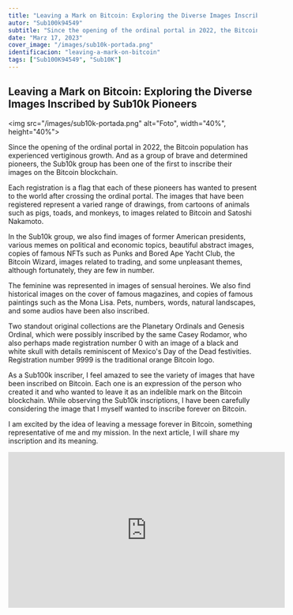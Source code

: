 ```yaml
---
title: "Leaving a Mark on Bitcoin: Exploring the Diverse Images Inscribed by Sub10k Pioneers"
autor: "Sub100k94549"
subtitle: "Since the opening of the ordinal portal in 2022, the Bitcoin population has experienced vertiginous growth. And as a group of brave and determined pioneers, the Sub10k group has been one of the first to inscribe their images on the Bitcoin blockchain."
date: "Marz 17, 2023"
cover_image: "/images/sub10k-portada.png"
identificacion: "leaving-a-mark-on-bitcoin"
tags: ["Sub100K94549", "Sub10K"]
---
```


## Leaving a Mark on Bitcoin: Exploring the Diverse Images Inscribed by Sub10k Pioneers

<img src="/images/sub10k-portada.png" alt="Foto", width="40%", height="40%">


<div>
<p>
Since the opening of the ordinal portal in 2022, the Bitcoin population has experienced vertiginous growth. And as a group of brave and determined pioneers, the Sub10k group has been one of the first to inscribe their images on the Bitcoin blockchain.</p>

<p>Each registration is a flag that each of these pioneers has wanted to present to the world after crossing the ordinal portal. The images that have been registered represent a varied range of drawings, from cartoons of animals such as pigs, toads, and monkeys, to images related to Bitcoin and Satoshi Nakamoto.</p>

<p>In the Sub10k group, we also find images of former American presidents, various memes on political and economic topics, beautiful abstract images, copies of famous NFTs such as Punks and Bored Ape Yacht Club, the Bitcoin Wizard, images related to trading, and some unpleasant themes, although fortunately, they are few in number.</p>

<p>The feminine was represented in images of sensual heroines. We also find historical images on the cover of famous magazines, and copies of famous paintings such as the Mona Lisa. Pets, numbers, words, natural landscapes, and some audios have been also inscribed.</p>

<p>Two standout original collections are the Planetary Ordinals and Genesis Ordinal, which were possibly inscribed by the same Casey Rodamor, who also perhaps made registration number 0 with an image of a black and white skull with details reminiscent of Mexico's Day of the Dead festivities. Registration number 9999 is the traditional orange Bitcoin logo.</p>

<p>As a Sub100k inscriber, I feel amazed to see the variety of images that have been inscribed on Bitcoin. Each one is an expression of the person who created it and who wanted to leave it as an indelible mark on the Bitcoin blockchain.
While observing the Sub10k inscriptions, I have been carefully considering the image that I myself wanted to inscribe forever on Bitcoin.</p>

<p>I am excited by the idea of leaving a message forever in Bitcoin, something representative of me and my mission. In the next article, I will share my inscription and its meaning.</p>
<div>

<iframe width="560" height="315" src="https://www.youtube.com/embed/RBYc0fOyxFw" title="YouTube video player" frameborder="0" allow="accelerometer; autoplay; clipboard-write; encrypted-media; gyroscope; picture-in-picture; web-share" allowfullscreen></iframe>
